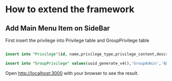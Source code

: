 # How to extend the framework

## Add Main Menu Item on SideBar

First insert the privilege into Privilege table and GroupPrivilege table

```sql

insert into "Privilege"(id, name,privilege_type,privilege_content,description) values(uuid_generate_v4(),'权限管理','menu','/privilege','');

insert into "GroupPrivilege" values(uuid_generate_v4(),'GroupAdmin','权限管理');

```

Open [http://localhost:3000](http://localhost:3000) with your browser to see the result.
